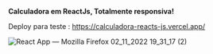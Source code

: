 
**Calculadora em ReactJs, Totalmente responsiva!**

Deploy para teste : https://calculadora-reacts-js.vercel.app/


![React App — Mozilla Firefox 02_11_2022 19_31_17 (2)](https://user-images.githubusercontent.com/104023907/199616255-90c5012c-69db-42a6-9542-572cbf2b4b66.png)
